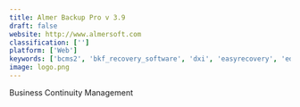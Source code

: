 ```yaml
---
title: Almer Backup Pro v 3.9
draft: false 
website: http://www.almersoft.com
classification: ['']
platform: ['Web']
keywords: ['bcms2', 'bkf_recovery_software', 'dxi', 'easyrecovery', 'edegsafe', 'express_bcp', 'hyperip', 'novastor_datacenter', 'openrsm_cloudbackup', 'pst_recovery_software', 'peersync', 'reclaime_pro', 'remote_data_backup', 'resilienceone', 'sparesync', 'syncronize_backup', 'winbackup_2.0_professional', 'zerofail_online_backups', 'zip_backup_to_cd', 'rreplikator']
image: logo.png
---
```

Business Continuity Management